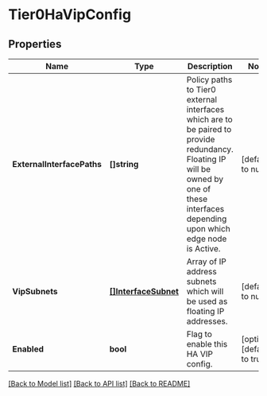 # Tier0HaVipConfig

## Properties
Name | Type | Description | Notes
------------ | ------------- | ------------- | -------------
**ExternalInterfacePaths** | **[]string** | Policy paths to Tier0 external interfaces which are to be paired to provide redundancy. Floating IP will be owned by one of these interfaces depending upon which edge node is Active. | [default to null]
**VipSubnets** | [**[]InterfaceSubnet**](InterfaceSubnet.md) | Array of IP address subnets which will be used as floating IP addresses. | [default to null]
**Enabled** | **bool** | Flag to enable this HA VIP config. | [optional] [default to true]

[[Back to Model list]](../README.md#documentation-for-models) [[Back to API list]](../README.md#documentation-for-api-endpoints) [[Back to README]](../README.md)

